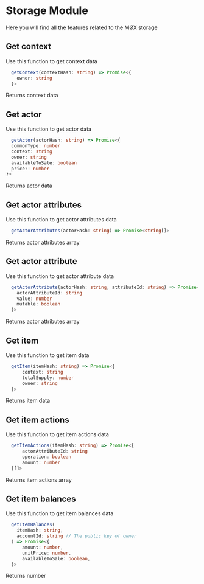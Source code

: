 # Storage Module

Here you will find all the features related to the MØX storage

## Get context

Use this function to get context data

```typescript
  getContext(contextHash: string) => Promise<{
    owner: string
  }>
```

Returns context data

## Get actor

Use this function to get actor data

```typescript
  getActor(actorHash: string) => Promise<{
  commonType: number
  context: string
  owner: string
  availableToSale: boolean
  price?: number
}>
```

Returns actor data

## Get actor attributes

Use this function to get actor attributes data

```typescript
  getActorAttributes(actorHash: string) => Promise<string[]>
```

Returns actor attributes array

## Get actor attribute

Use this function to get actor attribute data

```typescript
  getActorAttribute(actorHash: string, attributeId: string) => Promise<{
    actorAttributeId: string
    value: number
    mutable: boolean
  }>
```

Returns actor attributes array

## Get item

Use this function to get item data

```typescript
  getItem(itemHash: string) => Promise<{
      context: string
      totalSupply: number
      owner: string
  }>
```

Returns item data

## Get item actions

Use this function to get item actions data

```typescript
  getItemActions(itemHash: string) => Promise<{
      actorAttributeId: string
      operation: boolean
      amount: number
  }[]>
```

Returns item actions array

## Get item balances

Use this function to get item balances data

```typescript
  getItemBalances(
    itemHash: string,
    accountId: string // The public key of owner
  ) => Promise<{
      amount: number,
      unitPrice: number,
      availableToSale: boolean,
  }>
```

Returns number
